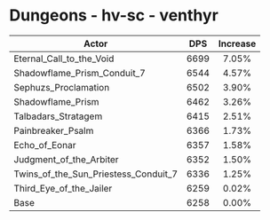 # Dungeons - hv-sc - venthyr
| Actor | DPS | Increase |
|---|:---:|:---:|
|Eternal_Call_to_the_Void|6699|7.05%|
|Shadowflame_Prism_Conduit_7|6544|4.57%|
|Sephuzs_Proclamation|6502|3.90%|
|Shadowflame_Prism|6462|3.26%|
|Talbadars_Stratagem|6415|2.51%|
|Painbreaker_Psalm|6366|1.73%|
|Echo_of_Eonar|6357|1.58%|
|Judgment_of_the_Arbiter|6352|1.50%|
|Twins_of_the_Sun_Priestess_Conduit_7|6336|1.25%|
|Third_Eye_of_the_Jailer|6259|0.02%|
|Base|6258|0.00%|
